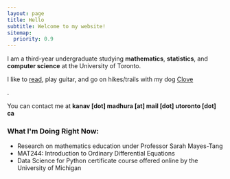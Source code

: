 ```yaml
---
layout: page
title: Hello
subtitle: Welcome to my website!
sitemap:
  priority: 0.9
---
```


<!-- <img src="{{ '/assets/img/pudhina.jpg' | prepend: site.baseurl }}" id="about-img"> -->

<div id="describe-text">
	<p>I am a third-year undergraduate studying <strong>mathematics</strong>, <strong>statistics</strong>, and <strong>computer science</strong> at the University of Toronto.</p>
	<p> I like to <a href="kanavmadhura.github.io/booklist">read</a>, play guitar, and go on hikes/trails with my dog <a href=""/assets/img/clove.JPG>Clove</a> </p>.
	<p> You can contact me at <strong>kanav [dot] madhura [at] mail [dot] utoronto [dot] ca</strong>
</div>

### What I'm Doing Right Now:  

- Research on mathematics education under Professor Sarah Mayes-Tang
- MAT244: Introduction to Ordinary Differential Equations
- Data Science for Python certificate course offered online by the University of Michigan

